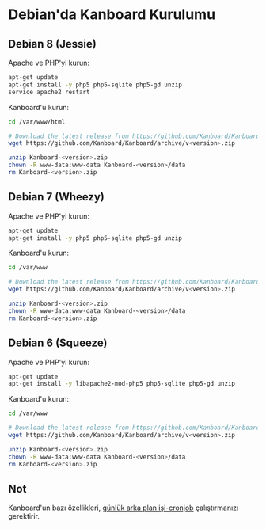 Debian'da Kanboard Kurulumu
===============================

Debian 8 (Jessie)
-----------------

Apache ve PHP'yi kurun:

```bash
apt-get update
apt-get install -y php5 php5-sqlite php5-gd unzip
service apache2 restart
```

Kanboard'u kurun:

```bash
cd /var/www/html

# Download the latest release from https://github.com/Kanboard/Kanboard/releases
wget https://github.com/Kanboard/Kanboard/archive/v<version>.zip

unzip Kanboard-<version>.zip
chown -R www-data:www-data Kanboard-<version>/data
rm Kanboard-<version>.zip
```

Debian 7 (Wheezy)
-----------------

Apache ve PHP'yi kurun:
```bash
apt-get update
apt-get install -y php5 php5-sqlite php5-gd unzip
```

Kanboard'u kurun:

```bash
cd /var/www

# Download the latest release from https://github.com/Kanboard/Kanboard/releases
wget https://github.com/Kanboard/Kanboard/archive/v<version>.zip

unzip Kanboard-<version>.zip
chown -R www-data:www-data Kanboard-<version>/data
rm Kanboard-<version>.zip
```

Debian 6 (Squeeze)
------------------

Apache ve PHP'yi kurun:

```bash
apt-get update
apt-get install -y libapache2-mod-php5 php5-sqlite php5-gd unzip
```

Kanboard'u kurun:

```bash
cd /var/www

# Download the latest release from https://github.com/Kanboard/Kanboard/releases
wget https://github.com/Kanboard/Kanboard/archive/v<version>.zip

unzip Kanboard-<version>.zip
chown -R www-data:www-data Kanboard-<version>/data
rm Kanboard-<version>.zip
```

Not
-----

Kanboard'un bazı özellikleri, [günlük arka plan işi-cronjob](cronjob.markdown) çalıştırmanızı gerektirir.
